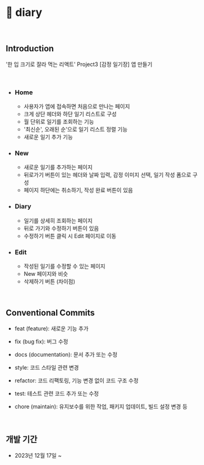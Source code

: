 # 💜 diary

</br>
 
## Introduction

'한 입 크기로 잘라 먹는 리액트' Project3 [감정 일기장] 앱 만들기

</br>

- ### Home
  - 사용자가 앱에 접속하면 처음으로 만나는 페이지
  - 크게 상단 헤더와 하단 일기 리스트로 구성
  - 월 단위로 일기를 조회하는 기능
  - '최신순', 오래된 순'으로 일기 리스트 정렬 기능
  - 새로운 일기 추가 기능
- ### New

  - 새로운 일기를 추가하는 페이지
  - 뒤로가기 버튼이 있는 헤더와 날짜 입력, 감정 이미지 선택, 일기 작성 폼으로 구성
  - 페이지 하단에는 취소하기, 작성 완료 버튼이 있음

- ### Diary
  - 일기를 상세히 조회하는 페이지
  - 뒤로 가기와 수정하기 버튼이 있음
  - 수정하기 버튼 클릭 시 Edit 페이지로 이동
- ### Edit
  - 작성된 일기를 수정할 수 있는 페이지
  - New 페이지와 비슷
  - 삭제하기 버튼 (차이점)

</br>

## Conventional Commits

- feat (feature): 새로운 기능 추가

- fix (bug fix): 버그 수정

- docs (documentation): 문서 추가 또는 수정

- style: 코드 스타일 관련 변경

- refactor: 코드 리팩토링, 기능 변경 없이 코드 구조 수정

- test: 테스트 관련 코드 추가 또는 수정

- chore (maintain): 유지보수를 위한 작업, 패키지 업데이트, 빌드 설정 변경 등

</br>

## 개발 기간

- 2023년 12월 17일 ~
